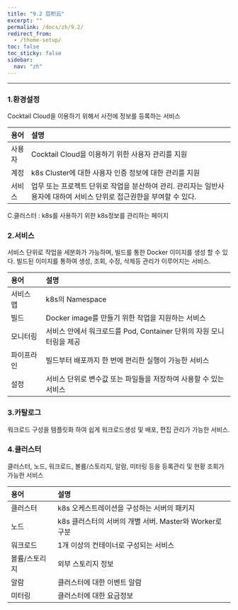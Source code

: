 ```yaml
---
title: "9.2 层积云"
excerpt: ""
permalink: /docs/zh/9.2/
redirect_from:
  - /theme-setup/
toc: false
toc_sticky: false
sidebar:
  nav: "zh"
---
```


---
### 1.환경설정

Cocktail Cloud을 이용하기 위해서 사전에 정보를 등록하는 서비스

| **용어** | **설명** |
| :--- | :--- |
| 사용자 | Cocktail Cloud을 이용하기 위한 사용자 관리를 지원 |
| 계정 | k8s Cluster에 대한 사용자 인증 정보에 대한 관리를 지원 |
| 서비스 | 업무 또는 프로젝트 단위로 작업을 분산하여 관리. 관리자는 일반사용자에 대하여 서비스 단위로 접근권한을 부여할 수 있다. |

C.클러스터 : k8s를 사용하기 위한 k8s정보를 관리하는 페이지

### 2.서비스

서비스 단위로 작업을 세분화가 가능하며, 빌드를 통한 Docker 이미지를 생성 할 수 있다. 빌드된 이미지를 통하여 생성, 조회, 수정, 삭제등 관리가 이루어지는 서비스.

| **용어** | **설명** |
| :--- | :--- |
| 서비스 맵 | k8s의 Namespace |
| 빌드 | Docker image를 만들기 위한 작업을 지원하는 서비스 |
| 모니터링 | 서비스 안에서 워크로드를 Pod, Container 단위의 자원 모니터링을 제공 |
| 파이프라인 | 빌드부터 배포까지 한 번에 편리한 실행이 가능한 서비스 |
| 설정 | 서비스 단위로 변수값 또는 파일들을 저장하여 사용할 수 있는 서비스 |

### 3.카탈로그

워크로드 구성을 템플릿화 하여 쉽게 워크로드생성 및 배포, 편집 관리가 가능한 서비스.

### 4.클러스터

클러스터, 노드, 워크로드, 볼륨/스토리지, 알람, 미터링 등을 등록관리 및 현황 조회가 가능한 서비스

| **용어** | **설명** |
| :--- | :--- |
| 클러스터 | k8s 오케스트레이션을 구성하는 서버의 패키지 |
| 노드 | k8s 클러스터의 서버의 개별 서버. Master와 Worker로 구분 |
| 워크로드 | 1개 이상의 컨테이너로 구성되는 서비스 |
| 볼륨/스토리지 | 외부 스토리지 정보 |
| 알람 | 클러스터에 대한 이벤트 알람 |
| 미터링 | 클러스터에 대한 요금정보 |
